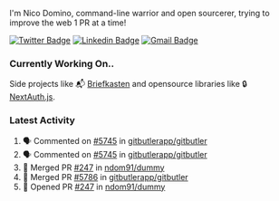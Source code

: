
I'm Nico Domino, command-line warrior and open sourcerer, trying to improve the web 1 PR at a time!

[![Twitter Badge](https://img.shields.io/badge/-@ndom91-1ca0f1?style=flat-square&labelColor=1ca0f1&logo=twitter&logoColor=white&link=https://twitter.com/ndom91)](https://twitter.com/ndom91) [![Linkedin Badge](https://img.shields.io/badge/-ndom91-blue?style=flat-square&logo=Linkedin&logoColor=white&link=https://www.linkedin.com/in/ndom91/)](https://www.linkedin.com/in/ndom91/) [![Gmail Badge](https://img.shields.io/badge/-yo@ndo.dev-c14438?style=flat-square&logo=mail.ru&logoColor=white&link=mailto:yo@ndo.dev)](mailto:yo@ndo.dev)

### Currently Working On..

Side projects like 📬 [Briefkasten](https://briefkastenhq.com) and opensource libraries like 🔒 [NextAuth.js](https://github.com/nextauthjs/next-auth).

<!--START_SECTION_PROFILE_VIEWS:readme-info-->
<!--END_SECTION_PROFILE_VIEWS:readme-info-->

<!--START_SECTION_DAILY_COMMIT:readme-info-->
<!--END_SECTION_DAILY_COMMIT:readme-info-->

<!--START_SECTION_WEEKLY_COMMIT:readme-info-->
<!--END_SECTION_WEEKLY_COMMIT:readme-info-->

### Latest Activity

<!--START_SECTION:activity-->
1. 🗣 Commented on [#5745](https://github.com/gitbutlerapp/gitbutler/pull/5745#issuecomment-2528951571) in [gitbutlerapp/gitbutler](https://github.com/gitbutlerapp/gitbutler)
2. 🗣 Commented on [#5745](https://github.com/gitbutlerapp/gitbutler/pull/5745#issuecomment-2528942629) in [gitbutlerapp/gitbutler](https://github.com/gitbutlerapp/gitbutler)
3. 🎉 Merged PR [#247](https://github.com/ndom91/dummy/pull/247) in [ndom91/dummy](https://github.com/ndom91/dummy)
4. 🎉 Merged PR [#5786](https://github.com/gitbutlerapp/gitbutler/pull/5786) in [gitbutlerapp/gitbutler](https://github.com/gitbutlerapp/gitbutler)
5. 💪 Opened PR [#247](https://github.com/ndom91/dummy/pull/247) in [ndom91/dummy](https://github.com/ndom91/dummy)
<!--END_SECTION:activity-->
